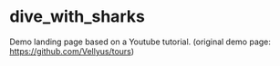 # dive_with_sharks
Demo landing page based on a Youtube tutorial. (original demo page: https://github.com/Vellyus/tours)

